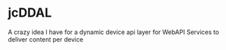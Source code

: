 # jcDDAL
A crazy idea I have for a dynamic device api layer for WebAPI Services to deliver content per device
